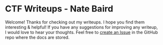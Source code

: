 # CTF Writeups - Nate Baird

Welcome! Thanks for checking out my writeups. I hope you find them interesting & helpful!
If you have any suggestions for improving any writeup, I would love to hear your thoughts.
Feel free to [create an Issue](https://github.com/radiantBear/ctf-writeups/issues/new)
in the GitHub repo where the docs are stored.